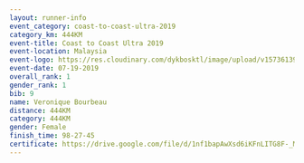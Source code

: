 ```yaml
---
layout: runner-info 
event_category: coast-to-coast-ultra-2019 
category_km: 444KM 
event-title: Coast to Coast Ultra 2019 
event-location: Malaysia 
event-logo: https://res.cloudinary.com/dykbosktl/image/upload/v1573613990/C2C%202019%20LOGO.jpg
event-date: 07-19-2019 
overall_rank: 1
gender_rank: 1
bib: 9
name: Veronique Bourbeau
distance: 444KM
category: 444KM
gender: Female
finish_time: 98-27-45
certificate: https://drive.google.com/file/d/1nf1bapAwXsd6iKFnLITG8F-_M3i_AIYn/view?usp=sharing
---
```

